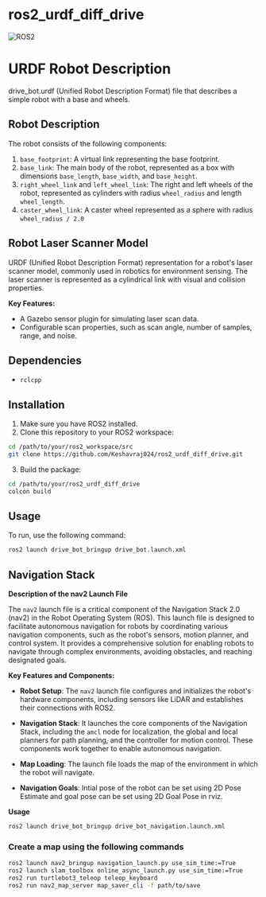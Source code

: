 # ros2_urdf_diff_drive

![ROS2](https://img.shields.io/badge/ROS2-%E2%9C%93-brightgreen)


# URDF Robot Description

drive_bot.urdf (Unified Robot Description Format) file that describes a simple robot with a base and wheels.

## Robot Description

The robot consists of the following components:

1. `base_footprint`: A virtual link representing the base footprint.
2. `base_link`: The main body of the robot, represented as a box with dimensions `base_length`, `base_width`, and `base_height`.
3. `right_wheel_link` and `left_wheel_link`: The right and left wheels of the robot, represented as cylinders with radius `wheel_radius` and length `wheel_length`.
4. `caster_wheel_link`: A caster wheel represented as a sphere with radius `wheel_radius / 2.0`

## Robot Laser Scanner Model

URDF (Unified Robot Description Format) representation for a robot's laser scanner model, commonly used in robotics for environment sensing. The laser scanner is represented as a cylindrical link with visual and collision properties.

**Key Features:**
- A Gazebo sensor plugin for simulating laser scan data.
- Configurable scan properties, such as scan angle, number of samples, range, and noise.

## Dependencies

- `rclcpp`

## Installation

1. Make sure you have ROS2 installed.
2. Clone this repository to your ROS2 workspace:

```bash
cd /path/to/your/ros2_workspace/src
git clone https://github.com/Keshavraj024/ros2_urdf_diff_drive.git
```

3. Build the package:

```bash
cd /path/to/your/ros2_urdf_diff_drive
colcon build
```

## Usage

To run, use the following command:

```bash
ros2 launch drive_bot_bringup drive_bot.launch.xml 
```

## Navigation Stack

**Description of the nav2 Launch File**

The `nav2` launch file is a critical component of the Navigation Stack 2.0 (nav2) in the Robot Operating System (ROS). This launch file is designed to facilitate autonomous navigation for robots by coordinating various navigation components, such as the robot's sensors, motion planner, and control system. It provides a comprehensive solution for enabling robots to navigate through complex environments, avoiding obstacles, and reaching designated goals.

**Key Features and Components:**

- **Robot Setup**: The `nav2` launch file configures and initializes the robot's hardware components, including sensors like LiDAR and establishes their connections with ROS2.

- **Navigation Stack**: It launches the core components of the Navigation Stack, including the `amcl` node for localization, the global and local planners for path planning, and the controller for motion control. These components work together to enable autonomous navigation.

- **Map Loading**: The launch file loads the map of the environment in which the robot will navigate.

- **Navigation Goals**: Intial pose of the robot can be set using 2D Pose Estimate and goal pose can be set using 2D Goal Pose in rviz.


**Usage**

```bash
ros2 launch drive_bot_bringup drive_bot_navigation.launch.xml 
```

### Create a map using the following commands
```bash
ros2 launch nav2_bringup navigation_launch.py use_sim_time:=True
ros2 launch slam_toolbox online_async_launch.py use_sim_time:=True
ros2 run turtlebot3_teleop teleop_keyboard 
ros2 run nav2_map_server map_saver_cli -f path/to/save
```
